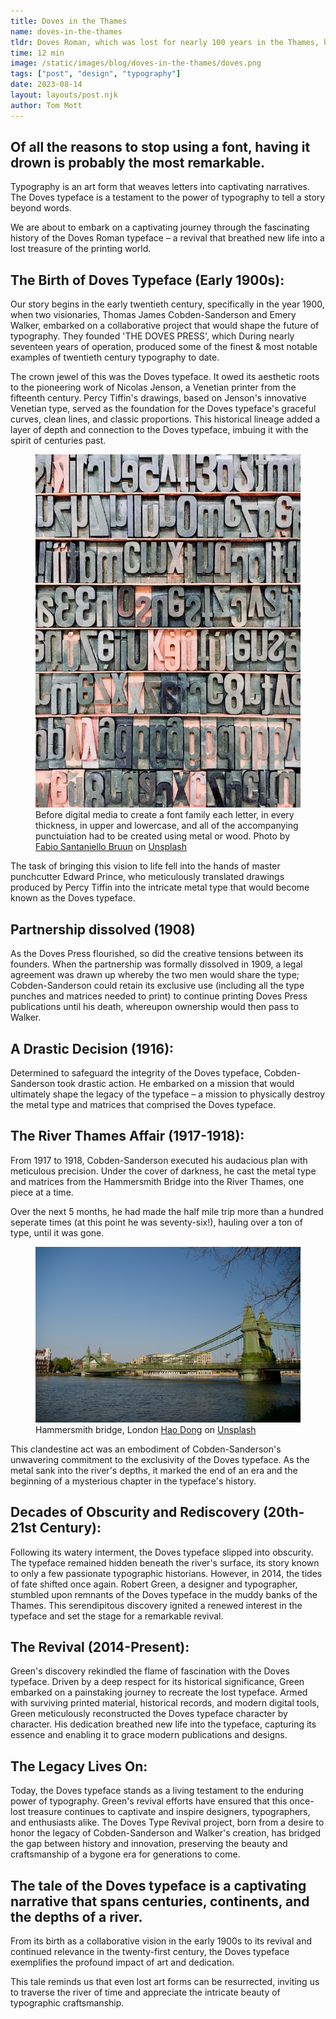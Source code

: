 ```yaml
---
title: Doves in the Thames
name: doves-in-the-thames
tldr: Doves Roman, which was lost for nearly 100 years in the Thames, has an interesting history and is considered as one of the most beautiful fonts of all time.
time: 12 min
image: /static/images/blog/doves-in-the-thames/doves.png
tags: ["post", "design", "typography"]
date: 2023-08-14
layout: layouts/post.njk
author: Tom Mott
---
```


## Of all the reasons to stop using a font, having it drown is probably the most remarkable.

Typography is an art form that weaves letters into captivating narratives. The Doves typeface is a testament to the power of typography to tell a story beyond words.

We are about to embark on a captivating journey through the fascinating history of the Doves Roman typeface – a revival that breathed new life into a lost treasure of the printing world.

## The Birth of Doves Typeface (Early 1900s):

Our story begins in the early twentieth century, specifically in the year 1900, when two visionaries, Thomas James Cobden-Sanderson and Emery Walker, embarked on a collaborative project that would shape the future of typography. They founded 'THE DOVES PRESS', which During nearly seventeen years of operation, produced some of the finest &amp; most notable examples of twentieth century typography to date.

The crown jewel of this was the Doves typeface. It owed its aesthetic roots to the pioneering work of Nicolas Jenson, a Venetian printer from the fifteenth century. Percy Tiffin's drawings, based on Jenson's innovative Venetian type, served as the foundation for the Doves typeface's graceful curves, clean lines, and classic proportions. This historical lineage added a layer of depth and connection to the Doves typeface, imbuing it with the spirit of centuries past.

<figure>
	<img class="case-img " src="/static/images/blog/doves-in-the-thames/type.jpg" alt="Bold color">
	<figcaption>Before digital media to create a font family each letter, in every thickness, in upper and lowercase, and all of the accompanying punctuiation had to be created using metal or wood. Photo by <a href="https://unsplash.com/@fabiosbruun?utm_source=unsplash&utm_medium=referral&utm_content=creditCopyText">Fabio Santaniello Bruun</a> on <a href="https://unsplash.com/photos/Y6tGu-OH8lA?utm_source=unsplash&utm_medium=referral&utm_content=creditCopyText">Unsplash</a>
  </figcaption>
</figure>

The task of bringing this vision to life fell into the hands of master punchcutter Edward Prince, who meticulously translated drawings produced by Percy Tiffin into the intricate metal type that would become known as the Doves typeface.

## Partnership dissolved (1908)

As the Doves Press flourished, so did the creative tensions between its founders. When the partnership was formally dissolved in 1909, a legal agreement was drawn up whereby the two men would share the type; Cobden-Sanderson could retain its exclusive use (including all the type punches and matrices needed to print) to continue printing Doves Press publications until his death, whereupon ownership would then pass to Walker.

## A Drastic Decision (1916):

Determined to safeguard the integrity of the Doves typeface, Cobden-Sanderson took drastic action. He embarked on a mission that would ultimately shape the legacy of the typeface – a mission to physically destroy the metal type and matrices that comprised the Doves typeface.

## The River Thames Affair (1917-1918):

From 1917 to 1918, Cobden-Sanderson executed his audacious plan with meticulous precision. Under the cover of darkness, he cast the metal type and matrices from the Hammersmith Bridge into the River Thames, one piece at a time.

Over the next 5 months, he had made the half mile trip more than a hundred seperate times (at this point he was seventy-six!), hauling over a ton of type, until it was gone.

<figure>
	<img class="case-img " src="/static/images/blog/doves-in-the-thames/bridge.jpg" alt="Bold color">
	<figcaption>Hammersmith bridge, London <a href="https://unsplash.com/@hdong?utm_source=unsplash&utm_medium=referral&utm_content=creditCopyText">Hao Dong</a> on <a href="https://unsplash.com/photos/htL4eqkuDa4?utm_source=unsplash&utm_medium=referral&utm_content=creditCopyText">Unsplash</a>

  </figcaption>
</figure>

This clandestine act was an embodiment of Cobden-Sanderson's unwavering commitment to the exclusivity of the Doves typeface. As the metal sank into the river's depths, it marked the end of an era and the beginning of a mysterious chapter in the typeface's history.

## Decades of Obscurity and Rediscovery (20th-21st Century):

Following its watery interment, the Doves typeface slipped into obscurity. The typeface remained hidden beneath the river's surface, its story known to only a few passionate typographic historians. However, in 2014, the tides of fate shifted once again. Robert Green, a designer and typographer, stumbled upon remnants of the Doves typeface in the muddy banks of the Thames. This serendipitous discovery ignited a renewed interest in the typeface and set the stage for a remarkable revival.

## The Revival (2014-Present):

Green's discovery rekindled the flame of fascination with the Doves typeface. Driven by a deep respect for its historical significance, Green embarked on a painstaking journey to recreate the lost typeface. Armed with surviving printed material, historical records, and modern digital tools, Green meticulously reconstructed the Doves typeface character by character. His dedication breathed new life into the typeface, capturing its essence and enabling it to grace modern publications and designs.

## The Legacy Lives On:

Today, the Doves typeface stands as a living testament to the enduring power of typography. Green's revival efforts have ensured that this once-lost treasure continues to captivate and inspire designers, typographers, and enthusiasts alike. The Doves Type Revival project, born from a desire to honor the legacy of Cobden-Sanderson and Walker's creation, has bridged the gap between history and innovation, preserving the beauty and craftsmanship of a bygone era for generations to come.

## The tale of the Doves typeface is a captivating narrative that spans centuries, continents, and the depths of a river.

From its birth as a collaborative vision in the early 1900s to its revival and continued relevance in the twenty-first century, the Doves typeface exemplifies the profound impact of art and dedication.

This tale reminds us that even lost art forms can be resurrected, inviting us to traverse the river of time and appreciate the intricate beauty of typographic craftsmanship.
